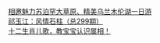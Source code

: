   
[相邀魅力苏泊罕大草原、精美乌兰木伦湖一日游](http://www.dianyue.me/archives/006/8jvfiwjkciu7cq4y/)  
[祁玉江：风情石柱（总299期）](http://www.dianyue.me/archives/265/ucd020503ltsxb82/)  
[十二生肖儿歌，教宝宝认识属相！](http://www.dianyue.me/archives/813/oxm4wbdroflvvbl1/)